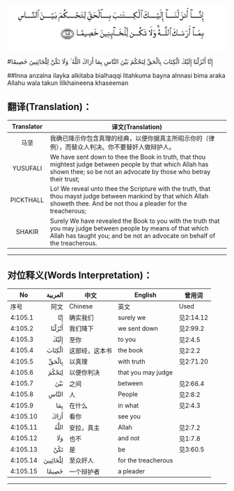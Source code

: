 ![004:105](images/004_105.gif)

#إِنَّا أَنْزَلْنَا إِلَيْكَ الْكِتَابَ بِالْحَقِّ لِتَحْكُمَ بَيْنَ النَّاسِ بِمَا أَرَاكَ اللَّهُ ۚ وَلَا تَكُنْ لِلْخَائِنِينَ خَصِيمًا 

##Inna anzalna ilayka alkitaba bialhaqqi litahkuma bayna alnnasi bima araka Allahu wala takun lilkhaineena khaseeman 

## 翻译(Translation)：

| Translator | 译文(Translation)                                            |
| :--------: | ------------------------------------------------------------ |
|    马坚    | 我确已降示你包含真理的经典，以便你据真主所昭示你的（律例），而替众人判决。你不要替奸人做辩护人。 |
|  YUSUFALI  | We have sent down to thee the Book in truth, that thou mightest judge between people by that which Allah has shown thee; so be not an advocate by those who betray their trust; |
| PICKTHALL  | Lo! We reveal unto thee the Scripture with the truth, that thou mayst judge between mankind by that which Allah showeth thee. And be not thou a pleader for the treacherous; |
|   SHAKIR   | Surely We have revealed the Book to you with the truth that you may judge between people by means of that which Allah has taught you; and be not an advocate on behalf of the treacherous. |

---

## 对位释义(Words Interpretation)：

| No   | العربية | 中文    | English | 曾用词 |
| ---- | ------: | ------- | ------- | ------ |
| 序号 |    阿文 | Chinese | 英文    | Used   |
| 4:105.1  | إِنَّا      | 确实我们       | surely we           | 见2:14.12 |
| 4:105.2  | أَنْزَلْنَا   | 我们降下       | we sent down        | 见2:99.2  |
| 4:105.3  | إِلَيْكَ     | 至你           | to you              | 见2:4.5   |
| 4:105.4  | الْكِتَابَ   | 这部经，这本书 | the book            | 见2:2.2   |
| 4:105.5  | بِالْحَقِّ    | 以真理         | with truth          | 见2:71.20 |
| 4:105.6  | لِتَحْكُمَ    | 以便你判决     | that you may judge  |           |
| 4:105.7  | بَيْنَ      | 之间           | between             | 见2:66.4  |
| 4:105.8  | النَّاسِ    | 人             | People              | 见2:8.2   |
| 4:105.9  | بِمَا      | 在什么         | in what             | 见2:4.3   |
| 4:105.10 | أَرَاكَ     | 看你           | see you             |           |
| 4:105.11 | اللَّهُ     | 安拉，真主     | Allah               | 见2:7.2 |
| 4:105.12 | وَلَا      | 也不           | and not             | 见1:7.8   |
| 4:105.13 | تَكُنْ      | 是             | be                  | 见3:60.5  |
| 4:105.14 | لِلْخَائِنِينَ | 至众奸人       | for the treacherous |           |
| 4:105.15 | خَصِيمًا    | 一个辩护者     | a pleader           |           |

---

